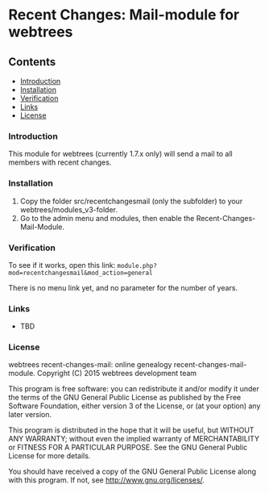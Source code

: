 # Recent Changes: Mail-module for webtrees


## Contents

* [Introduction](#introduction)
* [Installation](#installation)
* [Verification](#verification)
* [Links](#links)
* [License](#license)

### Introduction

This module for webtrees (currently 1.7.x only) will send a mail to all members with recent changes.


### Installation
1. Copy the folder src/recentchangesmail (only the subfolder) to your webtrees/modules_v3-folder.
2. Go to the admin menu and modules, then enable the Recent-Changes-Mail-Module.

### Verification
To see if it works, open this link: 
    `module.php?mod=recentchangesmail&mod_action=general`

There is no menu link yet, and no parameter for the number of years.

### Links
* TBD


### License
webtrees recent-changes-mail: online genealogy recent-changes-mail-module.
Copyright (C) 2015 webtrees development team

This program is free software: you can redistribute it and/or modify
it under the terms of the GNU General Public License as published by
the Free Software Foundation, either version 3 of the License, or
(at your option) any later version.

This program is distributed in the hope that it will be useful,
but WITHOUT ANY WARRANTY; without even the implied warranty of
MERCHANTABILITY or FITNESS FOR A PARTICULAR PURPOSE. See the
GNU General Public License for more details.

You should have received a copy of the GNU General Public License
 along with this program. If not, see <http://www.gnu.org/licenses/>.
